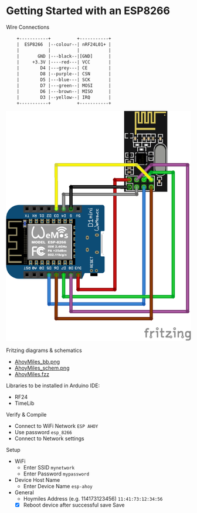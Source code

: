 # Getting Started with an ESP8266

Wire Connections

```ditaa
    +-----------+          +-----------+
    |  ESP8266  |--colour--| nRF24L01+ |
    |           |          |           |
    |       GND |---black--|[GND]      |
    |     +3.3V |----red---| VCC       |
    |        D4 |---grey---| CE        |
    |        D8 |--purple--| CSN       |
    |        D5 |---blue---| SCK       |
    |        D7 |---green--| MOSI      |
    |        D6 |---brown--| MISO      |
    |        D3 |--yellow--| IRQ       |
    +-----------+          +-----------+
```

![plot](./AhoyMiles_bb.png)

Fritzing diagrams & schematics
* [AhoyMiles_bb.png](./AhoyMiles_bb.png)
* [AhoyMiles_schem.png](./AhoyMiles_schem.png)
* [AhoyMiles.fzz](./AhoyMiles.fzz)

Libraries to be installed in Arduino IDE:
* RF24
* TimeLib

Verify & Compile
* Connect to WiFi Network `ESP AHOY`
* Use password `esp_8266`
* Connect to Network settings 

Setup
* WiFi 
  * Enter SSID `mynetwork`
  * Enter Password `mypassword`
* Device Host Name
  * Enter Device Name `esp-ahoy` 
* General
  * Hoymiles Address (e.g. 114173123456) `11:41:73:12:34:56`
  * [x] Reboot device after successful save
Save
